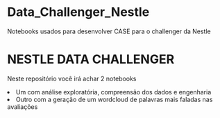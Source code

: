 # Data_Challenger_Nestle
Notebooks usados para desenvolver CASE para o challenger da Nestle

<h1>
  NESTLE DATA CHALLENGER
 </h1>
 
 <p> Neste repositório você irá achar 2 notebooks</p>
 <li>Um com análise exploratória, compreensão dos dados e engenharia</li>
 <li>Outro com a geração de um wordcloud de palavras mais faladas nas avaliações</li>
